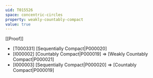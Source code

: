 ```yaml
---
uid: T015526
space: concentric-circles
property: weakly-countably-compact
value: true
---
```

[[Proof]]

* [T000331] [Sequentially Compact|P000020]
* [I000002] [Countably Compact|P000019] => [Weakly Countably Compact|P000021]
* [I000003] [Sequentially Compact|P000020] => [Countably Compact|P000019]


